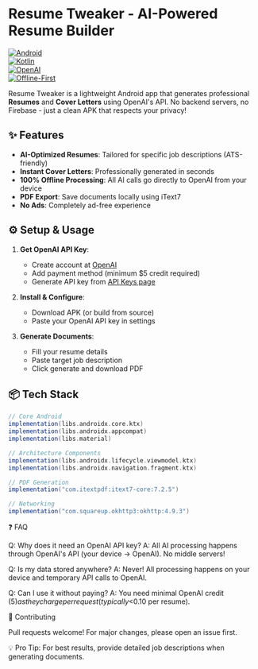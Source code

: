 # Resume Tweaker - AI-Powered Resume Builder  

[![Android](https://img.shields.io/badge/Android-3DDC84?style=for-the-badge&logo=android&logoColor=white)](https://)  
[![Kotlin](https://img.shields.io/badge/Kotlin-0095D5?style=for-the-badge&logo=kotlin&logoColor=white)](https://kotlinlang.org/)  
[![OpenAI](https://img.shields.io/badge/OpenAI-412991?style=for-the-badge&logo=openai&logoColor=white)](https://openai.com/)  
[![Offline-First](https://img.shields.io/badge/Offline-First-green?style=for-the-badge)](https://)

Resume Tweaker is a lightweight Android app that generates professional **Resumes** and **Cover Letters** using OpenAI's API. No backend servers, no Firebase - just a clean APK that respects your privacy!

## ✨ Features  

- **AI-Optimized Resumes**: Tailored for specific job descriptions (ATS-friendly)  
- **Instant Cover Letters**: Professionally generated in seconds  
- **100% Offline Processing**: All AI calls go directly to OpenAI from your device  
- **PDF Export**: Save documents locally using iText7  
- **No Ads**: Completely ad-free experience  

## ⚙️ Setup & Usage  

1. **Get OpenAI API Key**:
   - Create account at [OpenAI](https://platform.openai.com/)
   - Add payment method (minimum $5 credit required)
   - Generate API key from [API Keys page](https://platform.openai.com/account/api-keys)

2. **Install & Configure**:
   - Download APK (or build from source)
   - Paste your OpenAI API key in settings

3. **Generate Documents**:
   - Fill your resume details
   - Paste target job description
   - Click generate and download PDF

## 📦 Tech Stack  

```gradle
// Core Android
implementation(libs.androidx.core.ktx)
implementation(libs.androidx.appcompat)
implementation(libs.material)

// Architecture Components
implementation(libs.androidx.lifecycle.viewmodel.ktx)
implementation(libs.androidx.navigation.fragment.ktx)

// PDF Generation
implementation("com.itextpdf:itext7-core:7.2.5")

// Networking
implementation("com.squareup.okhttp3:okhttp:4.9.3")
```

❓ FAQ

Q: Why does it need an OpenAI API key?
A: All AI processing happens through OpenAI's API (your device → OpenAI). No middle servers!

Q: Is my data stored anywhere?
A: Never! All processing happens on your device and temporary API calls to OpenAI.

Q: Can I use it without paying?
A: You need minimal OpenAI credit ($5) as they charge per request (typically <$0.10 per resume).

🤝 Contributing

Pull requests welcome! For major changes, please open an issue first.

💡 Pro Tip: For best results, provide detailed job descriptions when generating documents.
